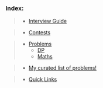 ### Index:

> - [Interview Guide](https://github.com/anicksaha/leetcode/blob/master/resources/md-files/interview-guide.md)

> - [Contests](https://github.com/anicksaha/leetcode/blob/master/resources/md-files/contests.md)

> - [Problems](https://github.com/anicksaha/leetcode/blob/master/resources/md-files/problems.md)
>   * [DP](https://github.com/anicksaha/leetcode/blob/master/resources/md-files/dp.md)
>   * [Maths](https://github.com/anicksaha/leetcode/blob/master/resources/md-files/maths.md)

> - [My curated list of problems!](https://github.com/anicksaha/leetcode/blob/master/resources/md-files/leetcode-me.md)

> - [Quick Links](https://github.com/anicksaha/leetcode/blob/master/meh/quick-links.md)


